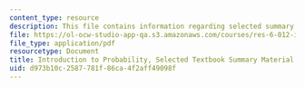 ```yaml
---
content_type: resource
description: This file contains information regarding selected summary material.
file: https://ol-ocw-studio-app-qa.s3.amazonaws.com/courses/res-6-012-introduction-to-probability-spring-2018/d973b10c2587781f86ca4f2aff49098f_MITRES_6_012S18_Textbook.pdf
file_type: application/pdf
resourcetype: Document
title: Introduction to Probability, Selected Textbook Summary Material
uid: d973b10c-2587-781f-86ca-4f2aff49098f
---
```

